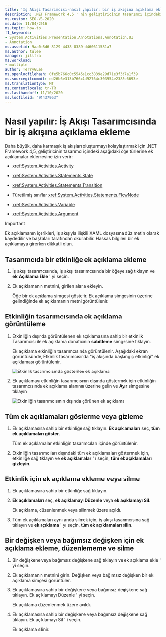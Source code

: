 ```yaml
---
title: 'İş Akışı Tasarımcısı-nasıl yapılır: bir iş akışına açıklama ekleme'
description: .NET Framework 4,5 ' nin geliştiricinin tasarımcı içindeki belirli öğe türlerine (örneğin, etkinlik, durum ve geçiş öğeleri) ek açıklama eklemesine nasıl izin verdiğini öğrenin.
ms.custom: SEO-VS-2020
ms.date: 11/04/2016
ms.topic: how-to
f1_keywords:
- System.Activities.Presentation.Annotations.Annotation.UI
- Annotation
ms.assetid: 9aa0e8d6-8129-4438-8389-d460611581a7
ms.author: tglee
manager: jillfra
ms.workload:
- multiple
author: TerryGLee
ms.openlocfilehash: 0fe5b766c0c5545a1cc3839e29d71e3f3b7a1f39
ms.sourcegitcommit: ed26b6e313b766c4d92764c303954e2385c6693e
ms.translationtype: MT
ms.contentlocale: tr-TR
ms.lasthandoff: 11/10/2020
ms.locfileid: "94437963"
---
```

# <a name="how-to-add-comments-to-a-workflow-in-the-workflow-designer"></a>Nasıl yapılır: İş Akışı Tasarımcısında bir iş akışına açıklama ekleme

Daha büyük, daha karmaşık iş akışları oluşturmayı kolaylaştırmak için .NET Framework 4,5, geliştiricinin tasarımcı içindeki aşağıdaki öğe türlerine ek açıklamalar eklemesine izin verir:

- <xref:System.Activities.Activity>

- <xref:System.Activities.Statements.State>

- <xref:System.Activities.Statements.Transition>

- Türetilmiş sınıflar <xref:System.Activities.Statements.FlowNode>

- <xref:System.Activities.Variable>

- <xref:System.Activities.Argument>

> [!IMPORTANT]
> Ek açıklamanın içerikleri, iş akışıyla ilişkili XAML dosyasına düz metin olarak kaydedilir ve başkaları tarafından okunabilir. Hassas bilgileri bir ek açıklamaya girerken dikkatli olun.

## <a name="adding-an-annotation-to-an-activity-in-the-designer"></a>Tasarımcıda bir etkinliğe ek açıklama ekleme

1. İş akışı tasarımcısında, iş akışı tasarımcısında bir öğeye sağ tıklayın ve **ek** **Açıklama Ekle** ' yi seçin.

1. Ek açıklamanın metnini, girilen alana ekleyin.

   Öğe bir ek açıklama simgesi gösterir. Ek açıklama simgesinin üzerine gelindiğinde ek açıklamanın metni görüntülenir.

## <a name="displaying-an-annotation-in-an-activitys-designer"></a>Etkinliğin tasarımcısında ek açıklama görüntüleme

1. Etkinliğin dışında görüntülenen ek açıklamasına sahip bir etkinlik Tasarımcısı ile ek açıklama donatıcının **sabitleme** simgesine tıklayın.

   Ek açıklama etkinliğin tasarımcısında görüntülenir. Aşağıdaki ekran görüntüsünde, Etkinlik tasarımcısında "iş akışında başlangıç etkinliği" ek açıklaması görüntülenir.

   ![Etkinlik tasarımcısında gösterilen ek açıklama](../workflow-designer/media/annotationindesigner.png)

2. Ek açıklamayı etkinliğin tasarımcısının dışında göstermek için etkinliğin tasarımcısında ek açıklama alanının üzerine gelin ve **Ayır** simgesine tıklayın

   ![Etkinliğin tasarımcısının dışında görünen ek açıklama](../workflow-designer/media/annotationoutsidedesigner.png)

## <a name="showing-or-hiding-all-annotations"></a>Tüm ek açıklamaları gösterme veya gizleme

1. Ek açıklamasına sahip bir etkinliğe sağ tıklayın. **Ek açıklamaları** seç, **tüm ek açıklamaları göster**.

   Tüm ek açıklamalar etkinliğin tasarımcıları içinde görüntülenir.

1. Etkinliğin tasarımcıları dışındaki tüm ek açıklamaları göstermek için, etkinliğe sağ tıklayın ve **ek açıklamalar** ' ı seçin, **tüm ek açıklamaları gizleyin**.

## <a name="editing-or-deleting-an-annotation-for-an-activity"></a>Etkinlik için ek açıklama ekleme veya silme

1. Ek açıklamasına sahip bir etkinliğe sağ tıklayın.

1. **Ek açıklamaları** seç, **ek açıklamayı Düzenle** veya **ek açıklamayı Sil**.

   Ek açıklama, düzenlenmek veya silinmek üzere açıldı.

1. Tüm ek açıklamaları aynı anda silmek için, iş akışı tasarımcısına sağ tıklayın ve **ek açıklama** ' yı seçin, **tüm ek açıklamaları silin**.

## <a name="adding-editing-and-deleting-an-annotation-for-a-variable-or-argument"></a>Bir değişken veya bağımsız değişken için ek açıklama ekleme, düzenlememe ve silme

1. Bir değişkene veya bağımsız değişkene sağ tıklayın ve ek açıklama ekle ' yi seçin.

1. Ek açıklamanın metnini girin. Değişken veya bağımsız değişken bir ek açıklama simgesi görüntüler.

1. Ek açıklamasına sahip bir değişkene veya bağımsız değişkene sağ tıklayın. Ek açıklamayı Düzenle ' yi seçin.

   Ek açıklama düzenlenmek üzere açıldı.

1. Ek açıklamasına sahip bir değişkene veya bağımsız değişkene sağ tıklayın. Ek açıklamayı Sil ' i seçin.

   Ek açıklama silinir.
